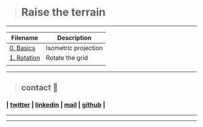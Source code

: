 > # Raise the terrain
---
| **Filename** | **Description** |
|---|---|
| [0. Basics]() | Isometric projection |
| [1. Rotation]() | Rotate the grid  |
|   |   |

---
> ## contact 💬

### | [twitter](https://twitter.com/RICARDO1470) | [linkedin](https://www.linkedin.com/in/ricardo-alfonso-camayo/) | [mail](1466@holbertonschool.com) | [github](https://github.com/ricardo1470/README/blob/master/README.md) |

---
---

